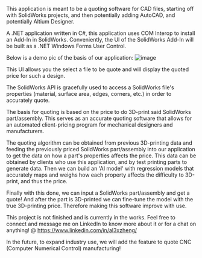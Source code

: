 This application is meant to be a quoting software for CAD files, starting off with SolidWorks projects, and then potentially adding AutoCAD, and potentially Altium Designer. 

A .NET application written in C#, this application uses COM Interop to install an Add-In in SolidWorks. Conveniently, the UI of the SolidWorks Add-In will be built as a .NET Windows Forms User Control.

Below is a demo pic of the basis of our application:
![image](https://github.com/user-attachments/assets/c147be8c-86b3-4641-bf24-d22412d0a858)

This UI allows you the select a file to be quote and will display the quoted price for such a design.

The SolidWorks API is gracefully used to access a SolidWorks file's properties (material, surface area, edges, corners, etc.) in order to accurately quote.

The basis for quoting is based on the price to do 3D-print said SolidWorks part/assembly. 
This serves as an accurate quoting software that allows for an automated client-pricing program for mechanical designers and manufacturers.

The quoting algorithm can be obtained from previous 3D-printing data and feeding the previously priced SolidWorks part/assembly into our application to get the data on how a part's properties affects the price. This data can be obtained by clients who use this application, and by test printing parts to generate data.
Then we can build an 'AI model' with regression models that accurately maps and weighs how each property affects the difficulty to 3D-print, and thus the price.

Finally with this done, we can input a SolidWorks part/assembly and get a quote! And after the part is 3D-printed we can fine-tune the model with the true 3D-printing price. Therefore making
this software improve with use.

This project is not finished and is currently in the works. Feel free to connect and message me on LinkedIn to know more about it or for a chat on anything! @ https://www.linkedin.com/in/al3xzheng/

In the future, to expand industry use, we will add the feature to quote CNC (Computer Numerical Control) manufacturing!
